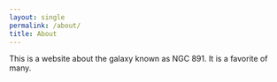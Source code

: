 ```yaml
---
layout: single
permalink: /about/
title: About
---
```


This is a website about the galaxy known as NGC 891. It is a favorite of many.

